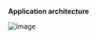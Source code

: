 **Application architecture**

![image](https://drive.google.com/uc?export=view&id=1gn8Fbm1nJYN3FXIQvIDyX5BNY_BLC93v)
